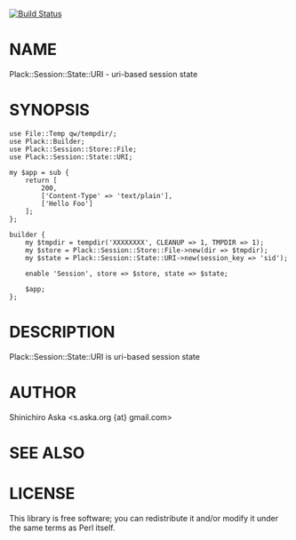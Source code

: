 [![Build Status](https://travis-ci.org/s-aska/p5-Plack-Session-State-URI.png?branch=master)](https://travis-ci.org/s-aska/p5-Plack-Session-State-URI)
# NAME

Plack::Session::State::URI - uri-based session state

# SYNOPSIS

    use File::Temp qw/tempdir/;
    use Plack::Builder;
    use Plack::Session::Store::File;
    use Plack::Session::State::URI;

    my $app = sub {
        return [
            200,
            ['Content-Type' => 'text/plain'],
            ['Hello Foo']
        ];
    };

    builder {
        my $tmpdir = tempdir('XXXXXXXX', CLEANUP => 1, TMPDIR => 1);
        my $store = Plack::Session::Store::File->new(dir => $tmpdir);
        my $state = Plack::Session::State::URI->new(session_key => 'sid');

        enable 'Session', store => $store, state => $state;

        $app;
    };

# DESCRIPTION

Plack::Session::State::URI is uri-based session state

# AUTHOR

Shinichiro Aska <s.aska.org {at} gmail.com>

# SEE ALSO

# LICENSE

This library is free software; you can redistribute it and/or modify
it under the same terms as Perl itself.

